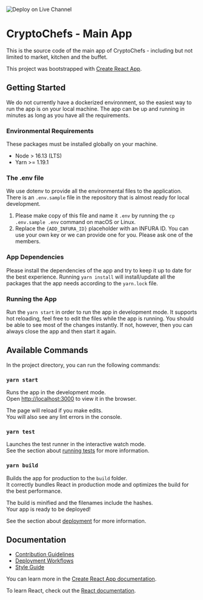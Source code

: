 ![Deploy on Live Channel](https://github.com/cryptoChefs/app/actions/workflows/deploy-to-firebase-hosting.yml/badge.svg?event=release)

# CryptoChefs - Main App

This is the source code of the main app of CryptoChefs - including but not limited to market, kitchen and the buffet.

This project was bootstrapped with [Create React App](https://github.com/facebook/create-react-app).

## Getting Started

We do not currently have a dockerized environment, so the easiest way to run the app is on your local machine. 
The app can be up and running in minutes as long as you have all the requirements. 

### Environmental Requirements

These packages must be installed globally on your machine.
  - Node > 16.13 (LTS)
  - Yarn >= 1.19.1

### The .env file

We use dotenv to provide all the environmental files to the application. There is an `.env.sample` file 
in the repository that is almost ready for local development. 

1. Please make copy of this file and name it `.env` by running the `cp .env.sample .env` command on macOS or Linux.
2. Replace the `{ADD_INFURA_ID}` placeholder with an INFURA ID. You can use your own key or we can provide one for you. Please ask one of the members.


### App Dependencies

Please install the dependencies of the app and try to keep it up to date for the best experience. 
Running `yarn install` will install/update all the packages that the app needs according to the `yarn.lock` file.

### Running the App

Run the `yarn start` in order to run the app in development mode. It supports hot reloading, feel free to edit the
files while the app is running. You should be able to see most of the changes instantly. If not, however, then you can 
always close the app and then start it again.

## Available Commands

In the project directory, you can run the following commands:

### `yarn start`

Runs the app in the development mode.\
Open [http://localhost:3000](http://localhost:3000) to view it in the browser.

The page will reload if you make edits.\
You will also see any lint errors in the console.

### `yarn test`

Launches the test runner in the interactive watch mode.\
See the section about [running tests](https://facebook.github.io/create-react-app/docs/running-tests) for more information.

### `yarn build`

Builds the app for production to the `build` folder.\
It correctly bundles React in production mode and optimizes the build for the best performance.

The build is minified and the filenames include the hashes.\
Your app is ready to be deployed!

See the section about [deployment](https://facebook.github.io/create-react-app/docs/deployment) for more information.

## Documentation
- [Contribution Guidelines](CONTRIBUTING.md)
- [Deployment Workflows](DEPLOYMENT.md)
- [Style Guide](STYLEGUIDE.md)

You can learn more in the [Create React App documentation](https://facebook.github.io/create-react-app/docs/getting-started).

To learn React, check out the [React documentation](https://reactjs.org/).